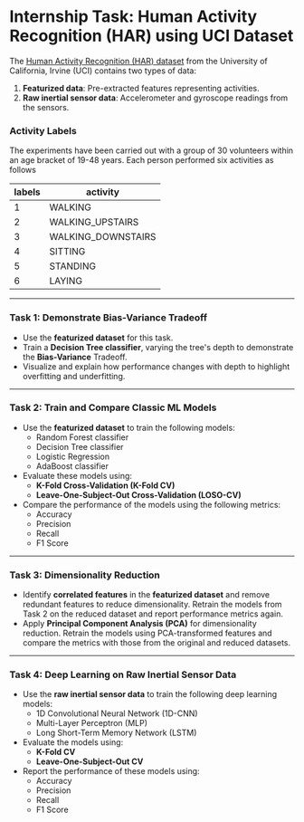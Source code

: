 # Internship Task: Human Activity Recognition (HAR) using UCI Dataset
The [Human Activity Recognition (HAR) dataset](http://archive.ics.uci.edu/dataset/240/human+activity+recognition+using+smartphones) from the University of California, Irvine (UCI)
contains two types of data:
1. **Featurized data**: Pre-extracted features representing activities.
2. **Raw inertial sensor data**: Accelerometer and gyroscope readings from the sensors.

### Activity Labels
The experiments have been carried out with a group of 30 volunteers within an age bracket of 19-48 years. Each person performed six activities as follows

| labels | activity |
|---|------------|
| 1 | WALKING|
| 2 | WALKING_UPSTAIRS|
| 3 | WALKING_DOWNSTAIRS|
| 4 | SITTING|
| 5 | STANDING|
| 6 | LAYING|

<hr>

### Task 1: Demonstrate Bias-Variance Tradeoff

- Use the **featurized dataset** for this task.
- Train a **Decision Tree classifier**, varying the tree's depth to demonstrate the
**Bias-Variance** Tradeoff.
- Visualize and explain how performance changes with depth to highlight overfitting and
underfitting.

<hr>

### Task 2: Train and Compare Classic ML Models
- Use the **featurized dataset** to train the following models:
    - Random Forest classifier
    - Decision Tree classifier
    - Logistic Regression
    - AdaBoost classifier
- Evaluate these models using:
    - **K-Fold Cross-Validation (K-Fold CV)**
    - **Leave-One-Subject-Out Cross-Validation (LOSO-CV)**
- Compare the performance of the models using the following metrics:
    - Accuracy
    - Precision
    - Recall
    - F1 Score

<hr>

### Task 3: Dimensionality Reduction
- Identify **correlated features** in the **featurized dataset** and remove redundant features
to reduce dimensionality. Retrain the models from Task 2 on the reduced dataset and
report performance metrics again.
- Apply **Principal Component Analysis (PCA)** for dimensionality reduction. Retrain the
models using PCA-transformed features and compare the metrics with those from the
original and reduced datasets.

<hr>

### Task 4: Deep Learning on Raw Inertial Sensor Data
- Use the **raw inertial sensor data** to train the following deep learning models:
    - 1D Convolutional Neural Network (1D-CNN)
    - Multi-Layer Perceptron (MLP)
    - Long Short-Term Memory Network (LSTM)
- Evaluate the models using:
    - **K-Fold CV**
    - **Leave-One-Subject-Out CV**
- Report the performance of these models using:
    - Accuracy
    - Precision
    - Recall
    - F1 Score